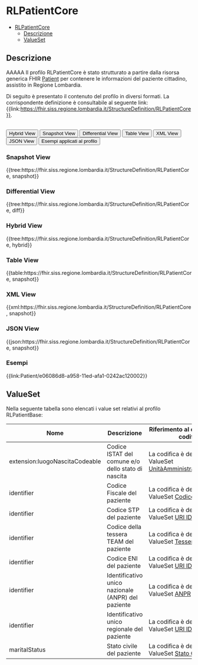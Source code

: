 # RLPatientCore

- [RLPatientCore](#rlpatientcore)
  - [Descrizione](#descrizione)
  - [ValueSet](#valueset)

## Descrizione
AAAAA
Il profilo RLPatientCore è stato strutturato a partire dalla risorsa generica FHIR [Patient](http://hl7.org/fhir/R4/patient.html) per contenere le informazioni del paziente cittadino, assistito in Regione Lombardia.

Di seguito è presentato il contenuto del profilo in diversi formati. La corrispondente definizione è consultabile al seguente link: {{link:https://fhir.siss.regione.lombardia.it/StructureDefinition/RLPatientCore}}.

<br>
<div class="tab">
  <button class="tablinks active" onclick="openTab(event, 'Hybrid View')">Hybrid View</button>
  <button class="tablinks" onclick="openTab(event, 'Snapshot View')">Snapshot View</button>
  <button class="tablinks" onclick="openTab(event, 'Differential View')">Differential View</button>
  <button class="tablinks" onclick="openTab(event, 'Table View')">Table View</button>
  <button class="tablinks" onclick="openTab(event, 'XML View')">XML View</button>
  <button class="tablinks" onclick="openTab(event, 'JSON View')">JSON View</button>
  <button class="tablinks" onclick="openTab(event, 'Esempi')">Esempi applicati al profilo</button>
</div>

<div id="Snapshot View" class="tabcontent">
  <h3>Snapshot View</h3>
{{tree:https://fhir.siss.regione.lombardia.it/StructureDefinition/RLPatientCore, snapshot}}
</div>

<div id="Differential View" class="tabcontent">
  <h3>Differential View</h3>
{{tree:https://fhir.siss.regione.lombardia.it/StructureDefinition/RLPatientCore, diff}}
</div>

<div id="Hybrid View" class="tabcontent"  style="display:block">
  <h3>Hybrid View</h3>
{{tree:https://fhir.siss.regione.lombardia.it/StructureDefinition/RLPatientCore, hybrid}}
</div>

<div id="Table View" class="tabcontent">
  <h3>Table View</h3>
{{table:https://fhir.siss.regione.lombardia.it/StructureDefinition/RLPatientCore, snapshot}}
</div>

<div id="XML View" class="tabcontent">
  <h3>XML View</h3>
{{xml:https://fhir.siss.regione.lombardia.it/StructureDefinition/RLPatientCore, snapshot}}
</div>

<div id="JSON View" class="tabcontent">
  <h3>JSON View</h3>
{{json:https://fhir.siss.regione.lombardia.it/StructureDefinition/RLPatientCore, snapshot}}
</div>

<div id="Esempi" class="tabcontent">
  <h3>Esempi</h3>
{{link:Patient/e06086d8-a958-11ed-afa1-0242ac120002}}
<br>
</div>


<!-- ===================================================FINE SEZIONE=================================================== -->


## ValueSet
Nella seguente tabella sono elencati i value set relativi al profilo RLPatientBase:

| Nome | Descrizione | Riferimento al dettaglio della codifica |
|---|---|---|
| extension:luogoNascitaCodeable | Codice ISTAT del comune e/o dello stato di nascita | La codifica è definita dal ValueSet [UnitàAmministrativeTerritoriali](http://hl7.it/fhir/lab-report/CodeSystem/istat-unitaAmministrativeTerritoriali) |
| identifier |  Codice Fiscale del paziente | La codifica è definita dal ValueSet [CodiceFiscale](http://hl7.it/sid/codiceFiscale) |
| identifier |  Codice STP del paziente | La codifica è definita dal ValueSet [URI ID STP](http://terminology.hl7.it/ValueSet/uri-idStp) |
| identifier |  Codice della tessera TEAM del paziente | La codifica è definita dal ValueSet [Tessera TEAM](https://fhir.siss.regione.lombardia.it/sid/tesseraTeam) |  
| identifier |  Codice ENI del paziente | La codifica è definita dal ValueSet [URI ID ENI](http://terminology.hl7.it/ValueSet/uri-idEni) |
| identifier |  Identificativo unico nazionale (ANPR) del paziente | La codifica è definita dal ValueSet [ANPR](http://hl7.it/sid/anpr) |
| identifier |  Identificativo unico regionale del paziente | La codifica è definita dal ValueSet [URI ID Regionali](http://terminology.hl7.it/ValueSet/uri-idRegionali) |
| maritalStatus |  Stato civile del paziente | La codifica è definita dal ValueSet [Stato Civile](https://www.hl7.it/fhir/base/ValueSet-statoCivile.html) |